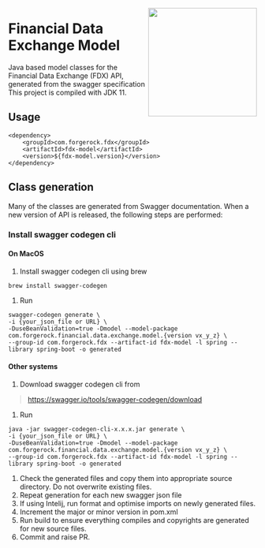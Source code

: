 [<img src="https://raw.githubusercontent.com/ForgeRock/forgerock-logo-dev/master/Logo-fr-dev.png" align="right" width="220px"/>](https://developer.forgerock.com/)

# Financial Data Exchange Model
Java based model classes for the Financial Data Exchange (FDX) API, generated from the swagger specification
This project is compiled with JDK 11.

## Usage
```
<dependency>
    <groupId>com.forgerock.fdx</groupId>
    <artifactId>fdx-model</artifactId>
    <version>${fdx-model.version}</version>
</dependency>
```

## Class generation
Many of the classes are generated from Swagger documentation. When a new version of API is released, 
the following steps are performed:
### Install swagger codegen cli
#### On MacOS
1. Install swagger codegen cli using brew
```
brew install swagger-codegen
```
1. Run
```
swagger-codegen generate \
-i {your_json_file or URL} \
-DuseBeanValidation=true -Dmodel --model-package com.forgerock.financial.data.exchange.model.{version vx_y_z} \
--group-id com.forgerock.fdx --artifact-id fdx-model -l spring --library spring-boot -o generated
```
#### Other systems
1. Download swagger codegen cli from
>https://swagger.io/tools/swagger-codegen/download
1. Run
```
java -jar swagger-codegen-cli-x.x.x.jar generate \
-i {your_json_file or URL} \
-DuseBeanValidation=true -Dmodel --model-package com.forgerock.financial.data.exchange.model.{version vx_y_z} \
--group-id com.forgerock.fdx --artifact-id fdx-model -l spring --library spring-boot -o generated
```
1. Check the generated files and copy them into appropriate source directory. Do not overwrite existing files.
1. Repeat generation for each new swagger json file
1. If using Intelij, run format and optimise imports on newly generated files. 
1. Increment the major or minor version in pom.xml
1. Run build to ensure everything compiles and copyrights are generated for new source files.
1. Commit and raise PR.  
